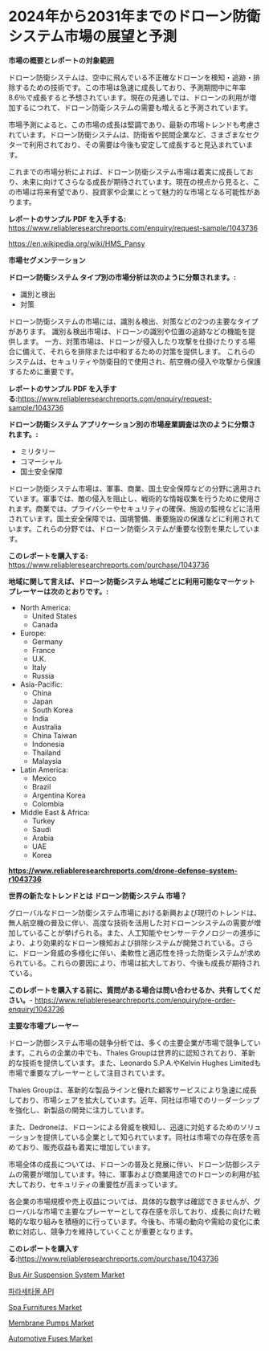 <p><h1>2024年から2031年までのドローン防衛システム市場の展望と予測</h1></p><p><strong>市場の概要とレポートの対象範囲</strong></p>
<p><p>ドローン防衛システムは、空中に飛んでいる不正確なドローンを検知・追跡・排除するための技術です。この市場は急速に成長しており、予測期間中に年率8.6％で成長すると予想されています。現在の見通しでは、ドローンの利用が増加するにつれて、ドローン防衛システムの需要も増えると予測されています。</p><p>市場予測によると、この市場の成長は堅調であり、最新の市場トレンドも考慮されています。ドローン防衛システムは、防衛省や民間企業など、さまざまなセクターで利用されており、その需要は今後も安定して成長すると見込まれています。</p><p>これまでの市場分析によれば、ドローン防衛システム市場は着実に成長しており、未来に向けてさらなる成長が期待されています。現在の視点から見ると、この市場は将来有望であり、投資家や企業にとって魅力的な市場となる可能性があります。</p></p>
<p><strong>レポートのサンプル PDF を入手する:</strong> <a href="https://www.reliableresearchreports.com/enquiry/request-sample/1043736">https://www.reliableresearchreports.com/enquiry/request-sample/1043736</a></p>
<p><a href="https://en.wikipedia.org/wiki/HMS_Pansy">https://en.wikipedia.org/wiki/HMS_Pansy</a></p>
<p><strong>市場セグメンテーション</strong></p>
<p><strong>ドローン防衛システム タイプ別の市場分析は次のように分類されます。:</strong></p>
<p><ul><li>識別と検出</li><li>対策</li></ul></p>
<p><p>ドローン防衛システムの市場には、識別＆検出、対策などの2つの主要なタイプがあります。 識別＆検出市場は、ドローンの識別や位置の追跡などの機能を提供します。 一方、対策市場は、ドローンが侵入したり攻撃を仕掛けたりする場合に備えて、それらを排除または中和するための対策を提供します。 これらのシステムは、セキュリティや防衛目的で使用され、航空機の侵入や攻撃から保護するために重要です。</p></p>
<p><strong>レポートのサンプル PDF を入手する:</strong><a href="https://www.reliableresearchreports.com/enquiry/request-sample/1043736">https://www.reliableresearchreports.com/enquiry/request-sample/1043736</a></p>
<p><strong> ドローン防衛システム アプリケーション別の市場産業調査は次のように分類されます。:</strong></p>
<p><ul><li>ミリタリー</li><li>コマーシャル</li><li>国土安全保障</li></ul></p>
<p><p>ドローン防衛システム市場は、軍事、商業、国土安全保障などの分野に適用されています。軍事では、敵の侵入を阻止し、戦術的な情報収集を行うために使用されます。商業では、プライバシーやセキュリティの確保、施設の監視などに活用されています。国土安全保障では、国境警備、重要施設の保護などに利用されています。これらの分野では、ドローン防衛システムが重要な役割を果たしています。</p></p>
<p><strong>このレポートを購入する:</strong> <a href="https://www.reliableresearchreports.com/purchase/1043736">https://www.reliableresearchreports.com/purchase/1043736</a></p>
<p><strong>地域に関して言えば、ドローン防衛システム 地域ごとに利用可能なマーケットプレーヤーは次のとおりです。:</strong></p>
<p><ul>
    <li>
        North America:
        <ul>
            <li>United States</li>
            <li>Canada</li>
        </ul>
    </li>
    <li>
        Europe:
        <ul>
            <li>Germany</li>
            <li>France</li>
            <li>U.K.</li>
            <li>Italy</li>
            <li>Russia</li>
        </ul>
    </li>
    <li>
        Asia-Pacific:
        <ul>
            <li>China</li>
            <li>Japan</li>
            <li>South Korea</li>
            <li>India</li>
            <li>Australia</li>
            <li>China Taiwan</li>
            <li>Indonesia</li>
            <li>Thailand</li>
            <li>Malaysia</li>
        </ul>
    </li>
    <li>
        Latin America:
        <ul>
            <li>Mexico</li>
            <li>Brazil</li>
            <li>Argentina Korea</li>
            <li>Colombia</li>
        </ul>
    </li>
    <li>
        Middle East & Africa:
        <ul>
            <li>Turkey</li>
            <li>Saudi</li>
            <li>Arabia</li>
            <li>UAE</li>
            <li>Korea</li>
        </ul>
    </li>
    </ul></p>
<p><strong><a href="https://www.reliableresearchreports.com/drone-defense-system-r1043736">https://www.reliableresearchreports.com/drone-defense-system-r1043736</a></strong></p>
<p><strong>世界の新たなトレンドとは ドローン防衛システム 市場？</strong></p>
<p><p>グローバルなドローン防衛システム市場における新興および現行のトレンドは、無人航空機の普及に伴い、高度な技術を活用した対ドローンシステムの需要が増加していることが挙げられる。また、人工知能やセンサーテクノロジーの進歩により、より効果的なドローン検知および排除システムが開発されている。さらに、ドローン脅威の多様化に伴い、柔軟性と適応性を持った防衛システムが求められている。これらの要因により、市場は拡大しており、今後も成長が期待されている。</p></p>
<p><strong>このレポートを購入する前に、質問がある場合は問い合わせるか、共有してください。</strong>- <a href="https://www.reliableresearchreports.com/enquiry/pre-order-enquiry/1043736">https://www.reliableresearchreports.com/enquiry/pre-order-enquiry/1043736</a></p>
<p><strong>主要な市場プレーヤー</strong></p>
<p><p>ドローン防御システム市場の競争分析では、多くの主要企業が市場で競争しています。これらの企業の中でも、Thales Groupは世界的に認知されており、革新的な技術を提供しています。また、Leonardo S.P.A.やKelvin Hughes Limitedも市場で重要なプレーヤーとして注目されています。</p><p>Thales Groupは、革新的な製品ラインと優れた顧客サービスにより急速に成長しており、市場シェアを拡大しています。近年、同社は市場でのリーダーシップを強化し、新製品の開発に注力しています。</p><p>また、Dedroneは、ドローンによる脅威を検知し、迅速に対処するためのソリューションを提供している企業として知られています。同社は市場での存在感を高めており、販売収益も着実に増加しています。</p><p>市場全体の成長については、ドローンの普及と発展に伴い、ドローン防御システムの需要が増加しています。特に、軍事および商業用途でのドローンの利用が拡大しており、セキュリティの重要性が高まっています。</p><p>各企業の市場規模や売上収益については、具体的な数字は確認できませんが、グローバルな市場で主要なプレーヤーとして存在感を示しており、成長に向けた戦略的な取り組みを積極的に行っています。今後も、市場の動向や需給の変化に柔軟に対応し、競争力を維持していくことが重要となります。</p></p>
<p><strong>このレポートを購入する:</strong><a href="https://www.reliableresearchreports.com/purchase/1043736">https://www.reliableresearchreports.com/purchase/1043736</a></p>
<p><p><a href="https://medium.com/@lottierunte68/global-bus-air-suspension-system-market-status-2024-2031-and-forecast-by-region-product-end-57544ba07322">Bus Air Suspension System Market</a></p><p><a href="https://medium.com/@mujgankortalih/%EA%B8%80%EB%A1%9C%EB%B2%8C-%EC%95%84%EC%84%B8%ED%8A%B8%EC%95%84%EB%AF%B8%EB%85%B8%ED%8E%9C-api-%EC%8B%9C%EC%9E%A5-%EA%B7%9C%EB%AA%A8-%EB%B0%8F-%EC%A0%90%EC%9C%A0%EC%9C%A8-%EB%B6%84%EC%84%9D-%EC%A0%9C%ED%92%88-%EC%9C%A0%ED%98%95%EB%B3%84-%EC%9D%91%EC%9A%A9-%EB%B6%84%EC%95%BC%EB%B3%84-%EC%A7%80%EC%97%AD%EB%B3%84-%EC%98%88%EC%B8%A1-2024-2031-5b4b2264b22a">파라세타몰 API</a></p><p><a href="https://issuu.com/reportprime-2/docs/spa-furnitures-market-size-2030.pptx">Spa Furnitures Market</a></p><p><a href="https://issuu.com/reportprime-2/docs/membrane-pumps-market-size-2030.pptx">Membrane Pumps Market</a></p><p><a href="https://medium.com/@lottierunte68/automotive-fuses-market-trends-a-detailed-study-of-its-market-segmentation-and-analyzing-the-30823154d6e2">Automotive Fuses Market</a></p></p>
